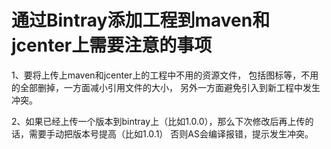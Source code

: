 # 通过Bintray添加工程到maven和jcenter上需要注意的事项

1、要将上传上maven和jcenter上的工程中不用的资源文件，
包括图标等，不用的全部删掉，一方面减小引用文件的大小，
另外一方面避免引入到新工程中发生冲突。

2、如果已经上传一个版本到bintray上（比如1.0.0），那么下次修改后再上传的话，需要手动把版本号提高（比如1.0.1）
否则AS会编译报错，提示发生冲突。

